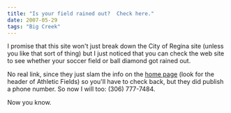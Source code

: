 ```yaml
---
title: "Is your field rained out?  Check here."
date: 2007-05-29
tags: "Big Creek"
---
```


I promise that this site won't just break down the City of Regina site (unless you like that sort of thing) but I just noticed that you can check the web site to see whether your soccer field or ball diamond got rained out.

No real link, since they just slam the info on the [home page](http://regina.ca/) (look for the header of Athletic Fields) so you'll have to check back, but they did publish a phone number. So now I will too: (306) 777-7484.

Now you know.
